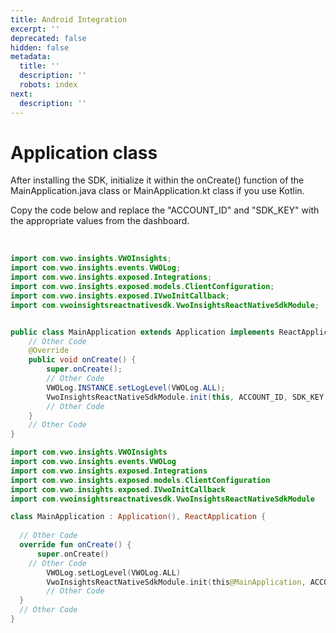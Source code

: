 ```yaml
---
title: Android Integration
excerpt: ''
deprecated: false
hidden: false
metadata:
  title: ''
  description: ''
  robots: index
next:
  description: ''
---
```

# Application class

After installing the SDK, initialize it within the onCreate() function of the MainApplication.java class or MainApplication.kt class if you use Kotlin.

Copy the code below and replace the "ACCOUNT\_ID" and "SDK\_KEY" with the appropriate values from the dashboard.

<br />

```java
import com.vwo.insights.VWOInsights;
import com.vwo.insights.events.VWOLog;
import com.vwo.insights.exposed.Integrations;
import com.vwo.insights.exposed.models.ClientConfiguration;
import com.vwo.insights.exposed.IVwoInitCallback;
import com.vwoinsightsreactnativesdk.VwoInsightsReactNativeSdkModule;


public class MainApplication extends Application implements ReactApplication {
    // Other Code
    @Override
    public void onCreate() {
        super.onCreate();
        // Other Code
        VWOLog.INSTANCE.setLogLevel(VWOLog.ALL);
        VwoInsightsReactNativeSdkModule.init(this, ACCOUNT_ID, SDK_KEY, "");
        // Other Code
    }
    // Other Code
}

```
```kotlin
import com.vwo.insights.VWOInsights
import com.vwo.insights.events.VWOLog
import com.vwo.insights.exposed.Integrations
import com.vwo.insights.exposed.models.ClientConfiguration
import com.vwo.insights.exposed.IVwoInitCallback
import com.vwoinsightsreactnativesdk.VwoInsightsReactNativeSdkModule

class MainApplication : Application(), ReactApplication {
 
  // Other Code
  override fun onCreate() {
      super.onCreate()
 	// Other Code
      	VWOLog.setLogLevel(VWOLog.ALL)
      	VwoInsightsReactNativeSdkModule.init(this@MainApplication, ACCOUNT_ID, SDK_KEY, "")
    	// Other Code
  }
  // Other Code
}

```
